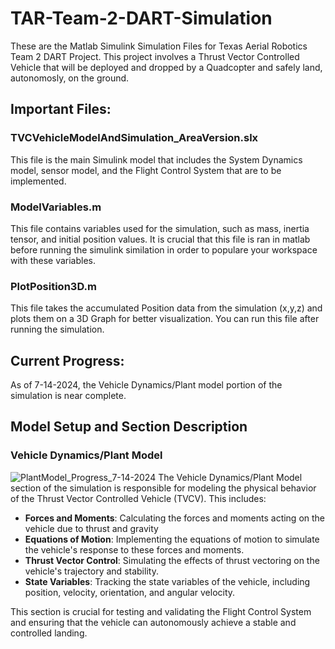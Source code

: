 # TAR-Team-2-DART-Simulation
These are the Matlab Simulink Simulation Files for Texas Aerial Robotics Team 2 DART Project. This project involves a Thrust Vector Controlled Vehicle that will be deployed and dropped by a Quadcopter and safely land, autonomosly, on the ground.

## Important Files:

### TVCVehicleModelAndSimulation_AreaVersion.slx
This file is the main Simulink model that includes the System Dynamics model, sensor model, and the Flight Control System that are to be implemented.

### ModelVariables.m
This file contains variables used for the simulation, such as mass, inertia tensor, and initial position values. It is crucial that this file is ran in matlab before running the simulink similation in order to populare your workspace with these variables.

### PlotPosition3D.m
This file takes the accumulated Position data from the simulation (x,y,z) and plots them on a 3D Graph for better visualization. You can run this file after running the simulation.

## Current Progress:
As of 7-14-2024, the Vehicle Dynamics/Plant model portion of the simulation is near complete.

## Model Setup and Section Description

### Vehicle Dynamics/Plant Model
![PlantModel_Progress_7-14-2024](https://github.com/user-attachments/assets/cfe9d593-6897-4693-b313-3ec2d2ff44b9)
The Vehicle Dynamics/Plant Model section of the simulation is responsible for modeling the physical behavior of the Thrust Vector Controlled Vehicle (TVCV). This includes:

- **Forces and Moments**: Calculating the forces and moments acting on the vehicle due to thrust and gravity
- **Equations of Motion**: Implementing the equations of motion to simulate the vehicle's response to these forces and moments.
- **Thrust Vector Control**: Simulating the effects of thrust vectoring on the vehicle's trajectory and stability.
- **State Variables**: Tracking the state variables of the vehicle, including position, velocity, orientation, and angular velocity.

This section is crucial for testing and validating the Flight Control System and ensuring that the vehicle can autonomously achieve a stable and controlled landing. 
